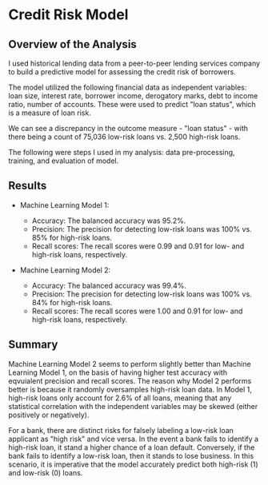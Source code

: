 # Credit Risk Model

## Overview of the Analysis

I used historical lending data from a peer-to-peer lending services company to build a predictive model for assessing the credit risk of borrowers.

The model utilized the following financial data as independent variables: loan size, interest rate, borrower income, derogatory marks, debt to income ratio, number of accounts. These were used to predict "loan status", which is a measure of loan risk.

We can see a discrepancy in the outcome measure - "loan status" - with there being a count of 75,036 low-risk loans vs. 2,500 high-risk loans. 

The following were steps I used in my analysis: data pre-processing, training, and evaluation of model.


## Results


* Machine Learning Model 1:
  * Accuracy: The balanced accuracy was 95.2%.
  * Precision: The precision for detecting low-risk loans was 100% vs. 85% for high-risk loans.
  * Recall scores: The recall scores were 0.99 and 0.91 for low- and high-risk loans, respectively.



* Machine Learning Model 2:
  * Accuracy: The balanced accuracy was 99.4%.
  * Precision: The precision for detecting low-risk loans was 100% vs. 84% for high-risk loans.
  * Recall scores: The recall scores were 1.00 and 0.91 for low- and high-risk loans, respectively.

## Summary

Machine Learning Model 2 seems to perform slightly better than Machine Learning Model 1, on the basis of having higher test accuracy with eqvuialent precision and recall scores. The reason why Model 2 performs better is because it randomly oversamples high-risk loan data. In Model 1, high-risk loans only account for 2.6% of all loans, meaning that any statistical correlation with the independent variables may be skewed (either positively or negatively). 

For a bank, there are distinct risks for falsely labeling a low-risk loan applicant as "high risk" and vice versa. In the event a bank fails to identify a high-risk loan, it stand a higher chance of a loan default. Conversely, if the bank fails to identify a low-risk loan, then it stands to lose business. In this scenario, it is imperative that the model accurately predict both high-risk (1) and low-risk (0) loans.

